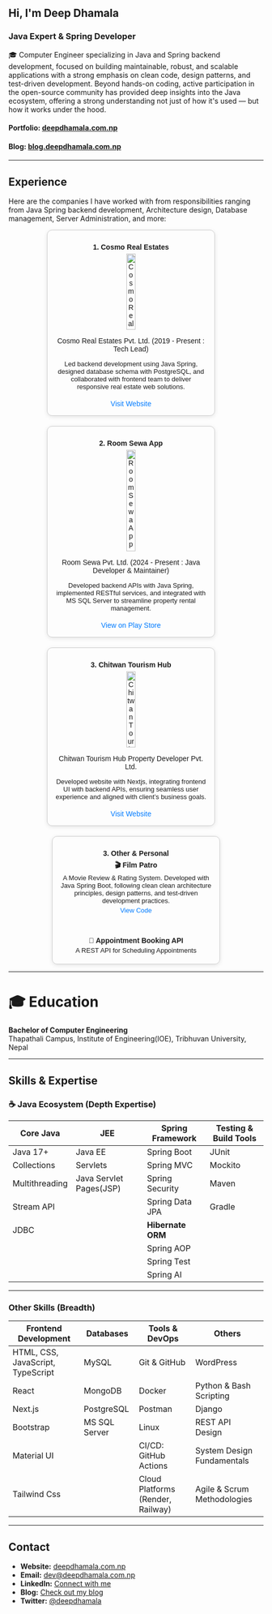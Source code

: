 ## Hi, I'm **Deep Dhamala**
### Java Expert & Spring Developer

🎓 Computer Engineer specializing in Java and Spring backend development, focused on building maintainable, robust, and scalable applications with a strong emphasis on clean code, design patterns, and test-driven development. Beyond hands-on coding, active participation in the open-source community has provided deep insights into the Java ecosystem, offering a strong understanding not just of how it's used — but how it works under the hood.

#### Portfolio: [**deepdhamala.com.np**](https://deepdhamala.com.np)

#### Blog: [**blog.deepdhamala.com.np**](https://blog.deepdhamala.com.np)

___

## Experience
Here are the companies I have worked with from responsibilities ranging from Java Spring backend development, Architecture design, Database management, Server Administration, and more:

<div style="display: flex; flex-wrap: wrap; gap: 20px; justify-content: center; font-family: Arial, sans-serif;">



  <!-- Cosmo Real Estates -->
  <div style="flex: 1; min-width: 250px; max-width: 300px; border: 1px solid #ccc; padding: 15px; border-radius: 10px; text-align: center; box-shadow: 0 2px 8px rgba(0,0,0,0.1);">
    <h4 style="margin: 10px 0 5px;">1. Cosmo Real Estates</h4>
    <img src="https://cosmorealestates.com/_next/image?url=https%3A%2F%2Fprosys.himalayalabs.tech%2Frsewa%2Ffiles%2Fprofile_document%2F1749572659924_4c65cb5a-e678-40ae-aa4b-2e9c6e10b674.png&w=3840&q=75"
         alt="Cosmo Real Estates"
         style="width: 25%; height: 150px; border-radius: 8px;" />
    <p style="font-size: 14px;">Cosmo Real Estates Pvt. Ltd. (2019 - Present : Tech Lead)</p>
    <p style="font-size: 13px; margin: 8px 0;">
      Led backend development using Java Spring, designed database schema with PostgreSQL, and collaborated with frontend team to deliver responsive real estate web solutions.
    </p>
    <a href="https://cosmorealestates.com/"
       target="_blank"
       style="display: inline-block; margin-top: 10px; color: #007BFF; text-decoration: none;">
      Visit Website
    </a>
  </div>
</br>
</hr>
  <!-- Room Sewa App -->
  <div style="flex: 1; min-width: 250px; max-width: 300px; border: 1px solid #ccc; padding: 15px; border-radius: 10px; text-align: center; box-shadow: 0 2px 8px rgba(0,0,0,0.1);">
    <h4 style="margin: 10px 0 5px;">2. Room Sewa App</h4>
    <img src="https://play-lh.googleusercontent.com/PFr-PMS5ZQzqSzg7-jf-mvO_n-NNBD64F9MHu0LptABLg4HNGt6A7lWPBLTonVIa8w=w240-h480"
         alt="Room Sewa App"
         style="width: 25%; height: 200px; object-fit: cover; border-radius: 8px;" />
    <p style="font-size: 14px;">Room Sewa Pvt. Ltd. (2024 - Present : Java Developer & Maintainer)</p>
    <p style="font-size: 13px; margin: 8px 0;">
      Developed backend APIs with Java Spring, implemented RESTful services, and integrated with MS SQL Server to streamline property rental management.
    </p>
    <a href="https://play.google.com/store/apps/details?id=com.roomSewa&pcampaignid=web_share"
       target="_blank"
       style="display: inline-block; margin-top: 10px; color: #007BFF; text-decoration: none;">
      View on Play Store
    </a>
  </div>
  <br/>
  <br/>

  <!-- Chitwan Tourism Hub -->
  <div style="flex: 1; min-width: 250px; max-width: 300px; border: 1px solid #ccc; padding: 15px; border-radius: 10px; text-align: center; box-shadow: 0 2px 8px rgba(0,0,0,0.1);">
    <h4 style="margin: 10px 0 5px;">3. Chitwan Tourism Hub</h4>
    <img src="https://chitwantourismhub.com.np//assets/logo-removebg-preview.png"
         alt="Chitwan Tourism Hub"
         style="width: 25%; height: 150px; border-radius: 8px;" />
    <p style="font-size: 14px;">Chitwan Tourism Hub Property Developer Pvt. Ltd.</p>
    <p style="font-size: 13px; margin: 8px 0;">
      Developed website with Nextjs, integrating frontend UI with backend APIs, ensuring seamless user experience and aligned with client’s business goals.
    </p>
    <a href="https://www.chitwantourismhub.com.np/"
       target="_blank"
       style="display: inline-block; margin-top: 10px; color: #007BFF; text-decoration: none;">
      Visit Website
    </a>
  </div>
  </br>
  </br>
 <!-- Other & Personal Projects -->
 <div style="flex: 1; min-width: 250px; max-width: 300px; border: 1px solid #ccc; padding: 15px; border-radius: 10px; text-align: center; box-shadow: 0 2px 8px rgba(0,0,0,0.1);">
  <h4 style="margin: 10px 0 5px;">3. Other & Personal </h4>

  <!-- Film Patro -->
  <div style="margin-bottom: 12px;">
    <strong style="font-size: 14px;">🎬 Film Patro</strong>
    <p style="font-size: 13px; margin: 4px 0;">
      A Movie Review & Rating System. Developed with Java Spring Boot, following clean clean architecture principles, design patterns, and test-driven development practices.
    </p>
    <a href="https://github.com/DeepDhamala/filmpatro"
       target="_blank"
       style="font-size: 13px; color: #007BFF; text-decoration: none;">
      View Code
    </a>
  </div>
</br>
</br>
  <!-- Appointment Booking System -->
  <div>
    <strong style="font-size: 14px;">📅 Appointment Booking API</strong>
    <p style="font-size: 13px; margin: 4px 0;">
      A REST API for Scheduling Appointments
    </p>
  </div>
</div>

</div>


___

# 🎓 Education

**Bachelor of Computer Engineering**  
Thapathali Campus, Institute of Engineering(IOE), Tribhuvan University, Nepal


___

<!-- Skills -->

## Skills & Expertise

### ☕ Java Ecosystem (Depth Expertise)

| Core Java      | JEE                     | Spring Framework                  | Testing & Build Tools         |
|----------------|-------------------------|---------------------------------|------------------------------|
| Java 17+       | Java EE                 | Spring Boot                    | JUnit                        |
| Collections    | Servlets                | Spring MVC                      | Mockito                      |
| Multithreading | Java Servlet Pages(JSP) | Spring Security                 | Maven                        |
| Stream API     |                         | Spring Data JPA                 | Gradle                       |
| JDBC           |                         | **Hibernate ORM**               |                              |
|                |                         | Spring AOP                     |                              |
|                |                         | Spring Test                    |                              |
|                |                         | Spring AI                      |                              |
 
---

### Other Skills (Breadth)

| Frontend Development              | Databases     | Tools & DevOps                    | Others                          |
|-----------------------------------|---------------|---------------------------------|--------------------------------|
| HTML, CSS, JavaScript, TypeScript | MySQL         | Git & GitHub                     | WordPress                      |
| React                             | MongoDB       | Docker                          | Python & Bash Scripting        |
| Next.js                           | PostgreSQL    | Postman                         | Django                        |
| Bootstrap                         | MS SQL Server | Linux                           | REST API Design                |
| Material UI                       |               | CI/CD: GitHub Actions           | System Design Fundamentals     |
| Tailwind Css                      |               | Cloud Platforms (Render, Railway) | Agile & Scrum Methodologies    |

___
<!-- Contact Me -->
## Contact

- **Website:** [deepdhamala.com.np](https://deepdhamala.com.np)
- **Email:** [dev@deepdhamala.com.np](mailto:dev@deepdhamala.com.np)
- **LinkedIn:** [Connect with me](https://www.linkedin.com/in/deep-dhamala-572754294/)
- **Blog:** [Check out my blog](https://blog.deepdhamala.com.np)
- **Twitter:** [@deepdhamala](https://x.com/dhamala_deep)
